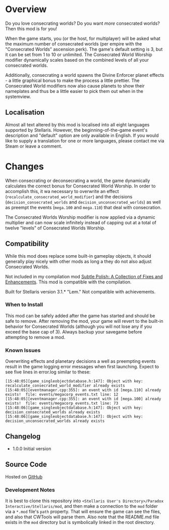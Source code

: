 # Overview

Do you love consecrating worlds?  Do you want _more_ consecrated worlds?  Then this mod is for you!

When the game starts, you (or the host, for multiplayer) will be asked what the maximum number of consecrated worlds (per empire with the "Consecrated Worlds" ascension perk).  The game's default setting is 3, but it can be set from 1 to 10 or unlimited.  The Consecrated World Worship modifier dynamically scales based on the combined levels of all your consecrated worlds.

Additionally, consecrating a world spawns the Divine Enforcer planet effects - a little graphical bonus to make the process a little prettier.  The Consecrated World modifiers now also cause planets to show their nameplates and thus be a little easier to pick them out when in the systemview.

## Localisation

Almost all text altered by this mod is localised into all eight languages supported by Stellaris.  However, the beginning-of-the-game event's description and "default" option are only available in English.  If you would like to supply a translation for one or more languages, please contact me via Steam or leave a comment.

# Changes

When consecrating or deconsecrating a world, the game dynamically calculates the correct bonus for Consecrated World Worship.  In order to accomplish this, it wa necessary to overwrite an effect (`recalculate_consecrated_world_modifier`) and the decisions (`decision_consecrated_worlds` and `decision_unconsecrated_worlds`) as well as preempt the events (`mega.100` and `mega.110`) that deal with consecration.

The Consecrated Worlds Worship modifier is now applied via a dynamic multiplier and can now scale infinitely instead of capping out at a total of twelve "levels" of Consecrated Worlds Worship.

## Compatibility

While this mod does replace some built-in gameplay objects, it should generally play nicely with other mods as long a they do not also adjust Consecrated Worlds.

Not included in my compilation mod [Subtle Polish: A Collection of Fixes and Enhancements](https://steamcommunity.com/sharedfiles/filedetails/?id=2522974089).  This mod is compatible with the compilation.

Built for Stellaris version 3.1.* "Lem."  Not compatible with achievements.

### When to Install

This mod can be safely added after the game has started and should be safe to remove.  After removing the mod, your game will revert to the built-in behavior for Consecrated Worlds (although you will not lose any if you exceed the base cap of 3).  Always backup your savegame before attempting to remove a mod.

### Known Issues

Overwriting effects and planetary decisions a well as preempting events result in the game logging error messages when first launching.  Expect to see five lines in error.log similar to these:

```
[15:48:05][game_singleobjectdatabase.h:147]: Object with key: recalculate_consecrated_world_modifier already exists
[15:48:05][eventmanager.cpp:355]: an event with id [mega.110] already exists!  file: events/megacorp_events.txt line: 12
[15:48:05][eventmanager.cpp:355]: an event with id [mega.100] already exists!  file: events/megacorp_events.txt line: 73
[15:48:06][game_singleobjectdatabase.h:147]: Object with key: decision_consecrated_worlds already exists
[15:48:06][game_singleobjectdatabase.h:147]: Object with key: decision_unconsecrated_worlds already exists
```

## Changelog

* 1.0.0 Initial version

## Source Code

Hosted on [GitHub](https://github.com/corsairmarks/uncapped_consecration)

### Development Notes

It is best to clone this repository into `<Stellaris User's Directory>/Paradox Interactive/Stellaris/mod`, and then make a connection to the `mod` folder via a `*.mod` file's `path` property.  That will ensure the game can see the files, and also that CWTools will parse them.  Also note that the README.md file exists in the `mod` directory but is symbolically linked in the root directory.